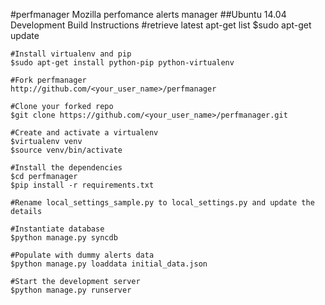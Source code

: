 #perfmanager
Mozilla perfomance alerts manager
##Ubuntu 14.04 Development Build Instructions
    #retrieve latest apt-get list
    $sudo apt-get update

    #Install virtualenv and pip
    $sudo apt-get install python-pip python-virtualenv
    
    #Fork perfmanager
    http://github.com/<your_user_name>/perfmanager

    #Clone your forked repo
    $git clone https://github.com/<your_user_name>/perfmanager.git

    #Create and activate a virtualenv
    $virtualenv venv
    $source venv/bin/activate

    #Install the dependencies
    $cd perfmanager
    $pip install -r requirements.txt
    
    #Rename local_settings_sample.py to local_settings.py and update the details  

    #Instantiate database
    $python manage.py syncdb

    #Populate with dummy alerts data
    $python manage.py loaddata initial_data.json
    
    #Start the development server
    $python manage.py runserver



